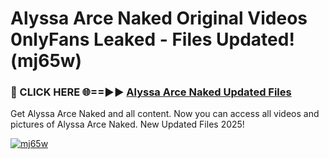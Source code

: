 # Alyssa Arce Naked Original Videos 0nlyFans Leaked - Files Updated! (mj65w)

<h3>🔴 CLICK HERE 🌐==►► <a href="https://tinyurl.com/up5wt9bj" rel="nofollow">Alyssa Arce Naked Updated Files</a></h3>

Get Alyssa Arce Naked and all content. Now you can access all videos and pictures of Alyssa Arce Naked. New Updated Files 2025!

[![mj65w](https://i.imgur.com/ABiUzMV.gif)](https://tinyurl.com/up5wt9bj)

